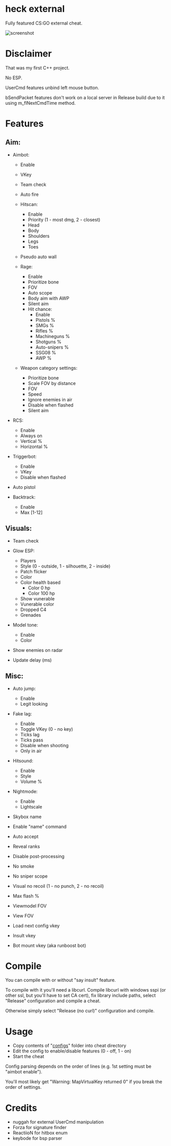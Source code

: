 # heck external
Fully featured CS:GO external cheat.

![screenshot](screenshot.png)

# Disclaimer
That was my first C++ project.

No ESP.

UserCmd features unbind left mouse button.

bSendPacket features don't work on a local server in Release build due to it using m_flNextCmdTime method.

# Features
## Aim:
* Aimbot:
  - Enable
  - VKey
  - Team check
  - Auto fire
  - Hitscan:
    - Enable
    - Priority (1 - most dmg, 2 - closest)
    - Head
    - Body
    - Shoulders
    - Legs
    - Toes
  - Pseudo auto wall
  
  - Rage:
    - Enable
    - Prioritize bone
    - FOV
    - Auto scope
    - Body aim with AWP
    - Silent aim
    - Hit chance:
      - Enable
      - Pistols %
      - SMGs %
      - Rifles %
      - Machineguns %
      - Shotguns %
      - Auto-snipers %
      - SSG08 %
      - AWP  %
      
  - Weapon category settings:
    - Prioritize bone
    - Scale FOV by distance
    - FOV
    - Speed
    - Ignore enemies in air
    - Disable when flashed
    - Silent aim

* RCS:
  - Enable
  - Always on
  - Vertical %
  - Horizontal %

* Triggerbot:
  - Enable
  - VKey
  - Disable when flashed

* Auto pistol
* Backtrack:
  - Enable
  - Max [1-12]

## Visuals:
* Team check
* Glow ESP:
  - Players
  - Style (0 - outside, 1 - silhouette, 2 - inside)
  - Patch flicker
  - Color
  - Color health based
    - Color 0 hp
    - Color 100 hp
  - Show vunerable 
  - Vunerable color
  - Dropped C4
  - Grenades

* Model tone:
  - Enable
  - Color

* Show enemies on radar
* Update delay (ms)

## Misc:
* Auto jump:
  - Enable
  - Legit looking

* Fake lag:
  - Enable
  - Toggle VKey (0 - no key)
  - Ticks lag
  - Ticks pass
  - Disable when shooting
  - Only in air
  
* Hitsound:
  - Enable
  - Style 
  - Volume %
  
* Nightmode:
  - Enable
  - Lightscale
  
* Skybox name
* Enable "name" command
* Auto accept
* Reveal ranks
* Disable post-processing
* No smoke
* No sniper scope
* Visual no recoil (1 - no punch, 2 - no recoil)
* Max flash %
* Viewmodel FOV
* View FOV
* Load next config vkey
* Insult vkey
* Bot mount vkey (aka runboost bot)

# Compile
You can compile with or without "say insult" feature. 

To compile with it you'll need a libcurl. 
Compile libcurl with windows sspi (or other ssl, but you'll have to set CA cert), fix library include paths, select "Release" configuration and compile a cheat.

Otherwise simply select "Release (no curl)" configuration and compile.

# Usage
* Copy contents of "[configs](https://github.com/h1ru5/heck_exe/tree/master/configs)" folder into cheat directory
* Edit the config to enable/disable features (0 - off, 1 - on)
* Start the cheat

Config parsing depends on the order of lines (e.g. 1st setting must be "aimbot enable").

You'll most likely get "Warning: MapVirtualKey returned 0" if you break the order of settings.

# Credits
* nuggah for external UserCmd manipulation
* Forza for signature finder
* ReactiioN for hitbox enum
* keybode for bsp parser
